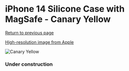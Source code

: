 # iPhone 14 Silicone Case with MagSafe - Canary Yellow

[Return to previous page](/iphone_14)

[High-resolution image from Apple](https://store.storeimages.cdn-apple.com/8756/as-images.apple.com/is/MQU73?wid=4500&hei=4500&fmt=png)

<div style="width: 384px"><img src="/everypreview/MQU73.png" alt="Canary Yellow"></div>

### Under construction
